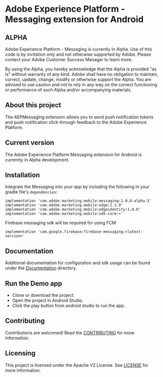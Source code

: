 # Adobe Experience Platform - Messaging extension for Android

## ALPHA
Adobe Experience Platform - Messaging is currently in Alpha. Use of this code is by invitation only and not otherwise supported by Adobe. Please contact your Adobe Customer Success Manager to learn more.

By using the Alpha, you hereby acknowledge that the Alpha is provided "as is" without warranty of any kind. Adobe shall have no obligation to maintain, correct, update, change, modify or otherwise support the Alpha. You are advised to use caution and not to rely in any way on the correct functioning or performance of such Alpha and/or accompanying materials.

## About this project
The AEPMessaging extension allows you to send push notification tokens and push notification click-through feedback to the Adobe Experience Platform.

## Current version
The Adobe Experience Platform Messaging extension for Android is currently in Alpha development.

## Installation
Integrate the Messaging into your app by including the following in your gradle file's `dependencies`:

```
implementation 'com.adobe.marketing.mobile:messaging:1.0.0-alpha-3'
implementation 'com.adobe.marketing.mobile:edge:1.1.0'
implementation 'com.adobe.marketing.mobile:edgeidentity:1.0.0'
implementation 'com.adobe.marketing.mobile:sdk-core:+'
```

Firebase messaging sdk will be required for using FCM
```
implementation 'com.google.firebase:firebase-messaging:<latest-version>'
```

## Documentation
Additional documentation for configuration and sdk usage can be found under the [Documentation](Documentation/README.md) directory.

## Run the Demo app
- Clone or download the project.
- Open the project in Android Studio.
- Click the play button from android studio to run the app.

## Contributing
Contributions are welcomed! Read the [CONTRIBUTING](.github/CONTRIBUTING.md) for more information.

## Licensing
This project is licensed under the Apache V2 License. See [LICENSE](LICENSE) for more information.
